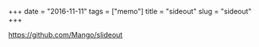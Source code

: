 +++
date = "2016-11-11"
tags =  ["memo"]
title = "sideout"
slug = "sideout"
+++

https://github.com/Mango/slideout
	
